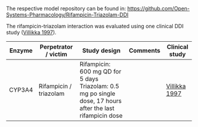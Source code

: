 The respective model repository can be found in:
https://github.com/Open-Systems-Pharmacology/Rifampicin-Triazolam-DDI

The rifampicin-triazolam interaction was evaluated using one clinical DDI study ([Villikka 1997](#4-References)).



| Enzyme | Perpetrator / victim   | Study design                                                 | Comments | Clinical study                 |
| ------ | ---------------------- | ------------------------------------------------------------ | -------- | ------------------------------ |
| CYP3A4 | Rifampicin / triazolam | Rifampicin: 600 mg QD for 5 days<br />Triazolam: 0.5 mg po single dose, 17 hours after the last rifampicin dose |          | [Villikka 1997](#4-References) |


